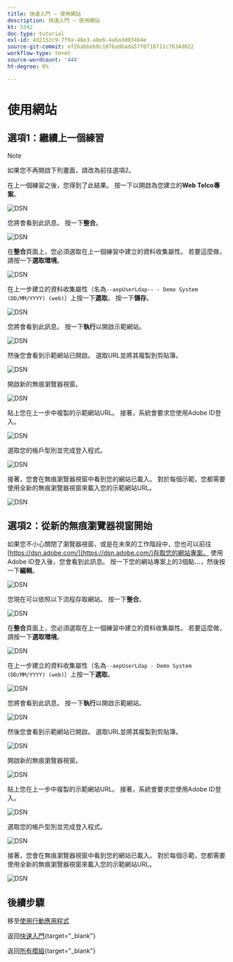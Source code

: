 ```yaml
---
title: 快速入門 — 使用網站
description: 快速入門 — 使用網站
kt: 5342
doc-type: tutorial
exl-id: 4d2152c9-7f9a-48e3-a8e6-4a6add034b4e
source-git-commit: ef26abbeb0c1076adbada57f0f18f11c7634d022
workflow-type: tm+mt
source-wordcount: '444'
ht-degree: 0%

---
```


# 使用網站

## 選項1：繼續上一個練習

>[!NOTE]
>
>如果您不再開啟下列畫面，請改為前往選項2。

在上一個練習之後，您得到了此結果。 按一下以開啟為您建立的&#x200B;**Web Telco專案**。

![DSN](./images/dsn5a.png)

您將會看到此訊息。 按一下&#x200B;**整合**。

![DSN](./images/web1.png)

在&#x200B;**整合**&#x200B;頁面上，您必須選取在上一個練習中建立的資料收集屬性。 若要這麼做，請按一下&#x200B;**選取環境**。

![DSN](./images/web2.png)

在上一步建立的資料收集屬性（名為`--aepUserLdap-- - Demo System (DD/MM/YYYY) (web)`）上按一下&#x200B;**選取**。 按一下&#x200B;**儲存**。

![DSN](./images/web2a.png)

您將會看到此訊息。 按一下&#x200B;**執行**&#x200B;以開啟示範網站。

![DSN](./images/web2b.png)

然後您會看到示範網站已開啟。 選取URL並將其複製到剪貼簿。

![DSN](./images/web3.png)

開啟新的無痕瀏覽器視窗。

![DSN](./images/web4.png)

貼上您在上一步中複製的示範網站URL。 接著，系統會要求您使用Adobe ID登入。

![DSN](./images/web5.png)

選取您的帳戶型別並完成登入程式。

![DSN](./images/web6.png)

接著，您會在無痕瀏覽器視窗中看到您的網站已載入。 對於每個示範，您都需要使用全新的無痕瀏覽器視窗來載入您的示範網站URL。

![DSN](./images/web7.png)

## 選項2：從新的無痕瀏覽器視窗開始

如果您不小心關閉了瀏覽器視窗，或是在未來的工作階段中，您也可以前往[https://dsn.adobe.com/](https://dsn.adobe.com/)存取您的網站專案。 使用Adobe ID登入後，您會看到此訊息。 按一下您的網站專案上的3個點&#x200B;**...**，然後按一下&#x200B;**編輯**。

![DSN](./images/web8.png)

您現在可以依照以下流程存取網站。 按一下&#x200B;**整合**。

![DSN](./images/web1.png)

在&#x200B;**整合**&#x200B;頁面上，您必須選取在上一個練習中建立的資料收集屬性。 若要這麼做，請按一下&#x200B;**選取環境**。

![DSN](./images/web2.png)

在上一步建立的資料收集屬性（名為`--aepUserLdap - Demo System (DD/MM/YYYY) (web)`）上按一下&#x200B;**選取**。

![DSN](./images/web2a.png)

您將會看到此訊息。 按一下&#x200B;**執行**&#x200B;以開啟示範網站。

![DSN](./images/web2b.png)

然後您會看到示範網站已開啟。 選取URL並將其複製到剪貼簿。

![DSN](./images/web3.png)

開啟新的無痕瀏覽器視窗。

![DSN](./images/web4.png)

貼上您在上一步中複製的示範網站URL。 接著，系統會要求您使用Adobe ID登入。

![DSN](./images/web5.png)

選取您的帳戶型別並完成登入程式。

![DSN](./images/web6.png)

接著，您會在無痕瀏覽器視窗中看到您的網站已載入。 對於每個示範，您都需要使用全新的無痕瀏覽器視窗來載入您的示範網站URL。

![DSN](./images/web7.png)

## 後續步驟

移至[使用行動應用程式](./ex5.md)

返回[快速入門](./getting-started.md){target="_blank"}

返回[所有模組](./../../../overview.md){target="_blank"}